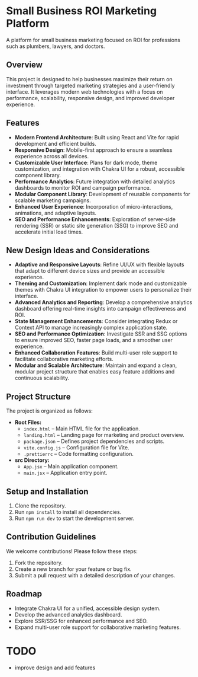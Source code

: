 # Small Business ROI Marketing Platform

A platform for small business marketing focused on ROI for professions such as plumbers, lawyers,
and doctors.

## Overview

This project is designed to help businesses maximize their return on investment through targeted
marketing strategies and a user-friendly interface. It leverages modern web technologies with a
focus on performance, scalability, responsive design, and improved developer experience.

## Features

- **Modern Frontend Architecture**: Built using React and Vite for rapid development and efficient
  builds.
- **Responsive Design**: Mobile-first approach to ensure a seamless experience across all devices.
- **Customizable User Interface**: Plans for dark mode, theme customization, and integration with
  Chakra UI for a robust, accessible component library.
- **Performance Analytics**: Future integration with detailed analytics dashboards to monitor ROI
  and campaign performance.
- **Modular Component Library**: Development of reusable components for scalable marketing
  campaigns.
- **Enhanced User Experience**: Incorporation of micro-interactions, animations, and adaptive
  layouts.
- **SEO and Performance Enhancements**: Exploration of server-side rendering (SSR) or static site
  generation (SSG) to improve SEO and accelerate initial load times.

## New Design Ideas and Considerations

- **Adaptive and Responsive Layouts**: Refine UI/UX with flexible layouts that adapt to different
  device sizes and provide an accessible experience.
- **Theming and Customization**: Implement dark mode and customizable themes with Chakra UI
  integration to empower users to personalize their interface.
- **Advanced Analytics and Reporting**: Develop a comprehensive analytics dashboard offering
  real-time insights into campaign effectiveness and ROI.
- **State Management Enhancements**: Consider integrating Redux or Context API to manage
  increasingly complex application state.
- **SEO and Performance Optimization**: Investigate SSR and SSG options to ensure improved SEO,
  faster page loads, and a smoother user experience.
- **Enhanced Collaboration Features**: Build multi-user role support to facilitate collaborative
  marketing efforts.
- **Modular and Scalable Architecture**: Maintain and expand a clean, modular project structure that
  enables easy feature additions and continuous scalability.

## Project Structure

The project is organized as follows:

- **Root Files:**
    - `index.html` – Main HTML file for the application.
    - `landing.html` – Landing page for marketing and product overview.
    - `package.json` – Defines project dependencies and scripts.
    - `vite.config.js` – Configuration file for Vite.
    - `.prettierrc` – Code formatting configuration.
- **src Directory:**
    - `App.jsx` – Main application component.
    - `main.jsx` – Application entry point.

## Setup and Installation

1. Clone the repository.
2. Run `npm install` to install all dependencies.
3. Run `npm run dev` to start the development server.

## Contribution Guidelines

We welcome contributions! Please follow these steps:

1. Fork the repository.
2. Create a new branch for your feature or bug fix.
3. Submit a pull request with a detailed description of your changes.

## Roadmap

- Integrate Chakra UI for a unified, accessible design system.
- Develop the advanced analytics dashboard.
- Explore SSR/SSG for enhanced performance and SEO.
- Expand multi-user role support for collaborative marketing features.

# TODO

- improve design and add features
